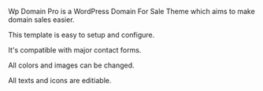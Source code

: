 Wp Domain Pro is a WordPress Domain For Sale Theme which aims to make domain sales easier.

This template is easy to setup and configure.

It's compatible with major contact forms.

All colors and images can be changed.

All texts and icons are editiable.

